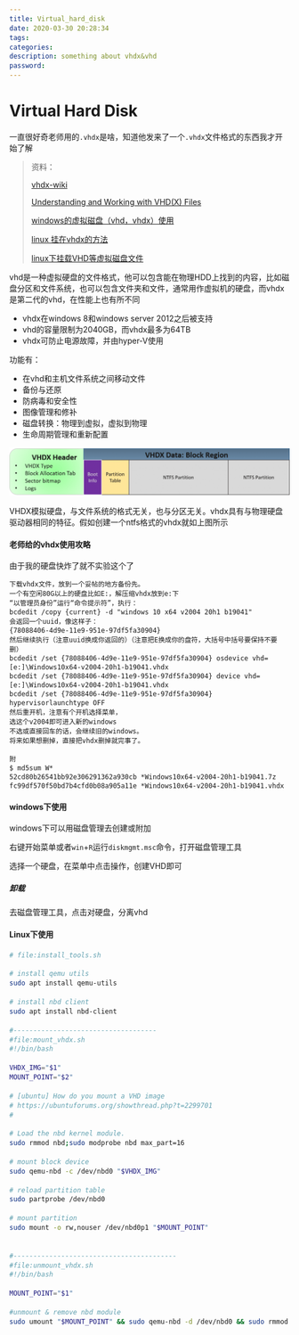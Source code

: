 ```yaml
---
title: Virtual_hard_disk
date: 2020-03-30 20:28:34
tags:
categories:
description: something about vhdx&vhd
password:
---
```




# Virtual Hard Disk



一直很好奇老师用的`.vhdx`是啥，知道他发来了一个`.vhdx`文件格式的东西我才开始了解

> 资料：
>
> [vhdx-wiki](https://en.wikipedia.org/wiki/VHD_(file_format))
>
> [Understanding and Working with VHD(X) Files](https://www.altaro.com/hyper-v/understanding-working-vhdx-files/)
>
> [windows的虚拟磁盘（vhd，vhdx）使用](https://www.cnblogs.com/strayromeo/p/8872255.html)
>
> [linux 挂在vhdx的方法](https://gist.github.com/allenyllee/0a4c02952bf695470860b27369bbb60d)
>
> [linux下挂载VHD等虚拟磁盘文件](https://www.cnblogs.com/oloroso/p/6385398.html)
>
> 
>
> 





vhd是一种虚拟硬盘的文件格式，他可以包含能在物理HDD上找到的内容，比如磁盘分区和文件系统，也可以包含文件夹和文件，通常用作虚拟机的硬盘，而vhdx是第二代的vhd，在性能上也有所不同

* vhdx在windows 8和windows server 2012之后被支持
* vhd的容量限制为2040GB，而vhdx最多为64TB
* vhdx可防止电源故障，并由hyper-V使用



功能有：

* 在vhd和主机文件系统之间移动文件
* 备份与还原
* 防病毒和安全性
* 图像管理和修补
* 磁盘转换：物理到虚拟，虚拟到物理
* 生命周期管理和重新配置



![](Virtual-hard-disk/VHDX-Visual.png)



VHDX模拟硬盘，与文件系统的格式无关，也与分区无关。vhdx具有与物理硬盘驱动器相同的特征。假如创建一个ntfs格式的vhdx就如上图所示





#### 老师给的vhdx使用攻略

由于我的硬盘快炸了就不实验这个了

```
下载vhdx文件，放到一个妥帖的地方备份先。
一个有空闲80G以上的硬盘比如E:，解压缩vhdx放到e:下
“以管理员身份”运行“命令提示符”，执行：
bcdedit /copy {current} -d "windows 10 x64 v2004 20h1 b19041"
会返回一个uuid，像这样子：
{78088406-4d9e-11e9-951e-97df5fa30904}
然后继续执行（注意uuid换成你返回的）（注意把E换成你的盘符，大括号中括号要保持不要删）
bcdedit /set {78088406-4d9e-11e9-951e-97df5fa30904} osdevice vhd=[e:]\Windows10x64-v2004-20h1-b19041.vhdx
bcdedit /set {78088406-4d9e-11e9-951e-97df5fa30904} device vhd=[e:]\Windows10x64-v2004-20h1-b19041.vhdx
bcdedit /set {78088406-4d9e-11e9-951e-97df5fa30904} hypervisorlaunchtype OFF
然后重开机，注意有个开机选择菜单，
选这个v2004即可进入新的windows
不选或直接回车的话，会继续旧的windows。
将来如果想删掉，直接把vhdx删掉就完事了。

附
$ md5sum W*
52cd80b26541bb92e306291362a930cb *Windows10x64-v2004-20h1-b19041.7z
fc99df570f50bd7b4cfd0b08a905a11e *Windows10x64-v2004-20h1-b19041.vhdx

```





#### windows下使用

windows下可以用磁盘管理去创建或附加

右键开始菜单或者`win`+`R`运行`diskmgmt.msc`命令，打开磁盘管理工具

选择一个硬盘，在菜单中点击操作，创建VHD即可



##### 卸载

去磁盘管理工具，点击对硬盘，分离vhd



#### Linux下使用



```sh
# file:install_tools.sh

# install qemu utils
sudo apt install qemu-utils

# install nbd client
sudo apt install nbd-client

#------------------------------------
#file:mount_vhdx.sh
#!/bin/bash

VHDX_IMG="$1"
MOUNT_POINT="$2"

# [ubuntu] How do you mount a VHD image
# https://ubuntuforums.org/showthread.php?t=2299701
# 

# Load the nbd kernel module.
sudo rmmod nbd;sudo modprobe nbd max_part=16

# mount block device
sudo qemu-nbd -c /dev/nbd0 "$VHDX_IMG"

# reload partition table
sudo partprobe /dev/nbd0

# mount partition
sudo mount -o rw,nouser /dev/nbd0p1 "$MOUNT_POINT"


#-----------------------------------------
#file:unmount_vhdx.sh
#!/bin/bash

MOUNT_POINT="$1"

#unmount & remove nbd module
sudo umount "$MOUNT_POINT" && sudo qemu-nbd -d /dev/nbd0 && sudo rmmod nbd

```





